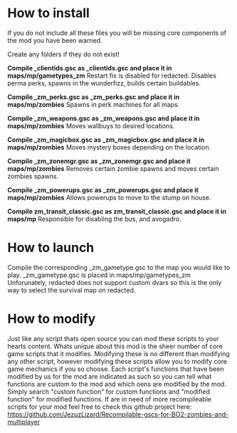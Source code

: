 # How to install

If you do not include all these files you will be missing core components of the mod you have been warned.

Create any folders if they do not exist! 

**Compile _clientids.gsc as _clientids.gsc and place it in maps/mp/gametypes_zm**
Restart fix is disabled for redacted.
Disables perma perks, spawns in the wunderfizz, builds certain buildables.

**Compile _zm_perks.gsc as _zm_perks.gsc and place it in maps/mp/zombies**
Spawns in perk machines for all maps.

**Compile _zm_weapons.gsc as _zm_weapons.gsc and place it in maps/mp/zombies**
Moves wallbuys to desired locations.

**Compile _zm_magicbox.gsc as _zm_magicbox.gsc and place it in maps/mp/zombies**
Moves mystery boxes depending on the location.

**Compile _zm_zonemgr.gsc as _zm_zonemgr.gsc and place it maps/mp/zombies**
Removes certain zombie spawns and moves certain zombies spawns.

**Compile _zm_powerups.gsc as _zm_powerups.gsc and place it maps/mp/zombies**
Allows powerups to move to the stump on house.

**Compile zm_transit_classic.gsc as zm_transit_classic.gsc and place it in maps/mp**
Responsible for disabling the bus, and avogadro.

# How to launch

Compile the corresponding _zm_gametype.gsc to the map you would like to play.
_zm_gametype.gsc is placed in maps/mp/gametypes_zm
Unforunately, redacted does not support custom dvars so this is the only way to select the survival map on redacted.


# How to modify

Just like any script thats open source you can mod these scripts to your hearts content.
Whats unique about this mod is the sheer number of core game scripts that it modifies.
Modifying these is no different than modifying any other script, however modifying these scripts allow you to modify core game mechanics if you so choose.
Each script's functions that have been modified by us for the mod are indicated as such so you can tell what functions are custom to the mod and which oens are modified by the mod.
Simply search "custom function" for custom functions and "modified function" for modified functions.
If are in need of more recompileable scripts for your mod feel free to check this github project here: https://github.com/JezuzLizard/Recompilable-gscs-for-BO2-zombies-and-multiplayer

